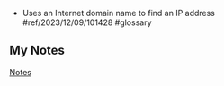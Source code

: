 - Uses an Internet domain name to find an IP address #ref/2023/12/09/101428 #glossary
## My Notes
[Notes](mynotes/forward-lookup-notes.md)
